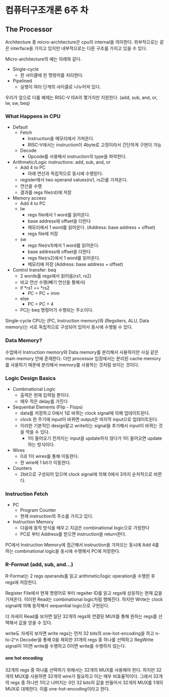 # 컴퓨터구조개론 6주 차

## The Processor

Architecture 중 micro-architecture은 cpu의 internal을 의미한다. 외부적으로는 같은 interface을 가지고 있지만 내부적으로는 다른 구조를 가지고 있을 수 있다.

Micro-architecture의 예는 아래와 같다.

- Single-cycle
  - 한 사이클에 한 명령어를 처리한다.
- Pipelined
  - 실행이 여러 단계의 사이클로 나누어져 있다.

우리가 앞으로 다룰 예제는 RISC-V ISA의 몇가지만 지원한다. (add, sub, and, or, lw, sw, beq)

### What Happens in CPU

- Default
  - Fetch
    - Instruction을 메모리에서 가져온다.
    - RISC-V에서는 instruction이 4byte로 고정이라서 간단하게 구현이 가능
  - Decode
    - Opcode를 사용해서 instruction의 type을 파악한다.
- Arithmetic/Logic instructions: add, sub, and, or
  - Add 4 to PC
    - 아래 연산과 독립적으로 동시에 수행된다.
  - register에서 two operand values(rs1, rs2)를 가져온다.
  - 연산을 수행
  - 결과를 regs file(rd)에 저장
- Memory access
  - Add 4 to PC
  - lw
    - regs file에서 1 word를 읽어온다.
    - base address에 offset을 더한다
    - 메모리에서 1 word를 읽어온다. (Address: base address + offset)
    - regs file에 저장
  - sw
    - regs file(rs1)에서 1 word를 읽어온다.
    - base address에 offset을 더한다
    - regs file(rs2)에서 1 word를 읽어온다.
    - 메모리에 저장 (Address: base address + offset)
- Control transfer: beq
  - 2 words를 regs에서 읽어옴(rs1, rs2)
  - 비교 연산 수행(빼기 연산을 통해서)
  - if \*rs1 == \*rs2
    - PC = PC + imm
  - else
    - PC = PC + 4
  - PC는 beq 명령어가 수행되는 주소이다.

Single-cycle CPU는 (PC, Instruction memory)와 (Regsiters, ALU, Data memory)는 서로 독립적으로 구성되어 있어서 동시에 수행될 수 있다.

### Data Memory?

수업에서 Instruction memory와 Data memory를 분리해서 사용하지만 사실 같은 main memory 안에 존재한다. 다만 processor 입장에서는 분리된 cache memory를 사용하기 때문에 분리해서 memory를 사용하는 것처럼 보이는 것이다.

### Logic Design Basics

- Combinational Logic
  - 출력은 현재 입력일 뿐이다.
  - 매우 적은 delay를 가진다
- Sequential Elements (Flip - Flops)
  - data를 저장하고 0에서 1로 바뀌는 clock signal에 의해 업데이트된다.
  - clock 한 주기에 input이 바뀌면 output은 마지막 input으로 업데이트된다.
  - 이러한 기본적인 design말고 write라는 signal을 추가해서 input이 바뀌는 것을 막을 수 있다.
    - 1이 들어오기 전까지는 input을 update하지 않다가 1이 들어오면 update하는 방식이다.
- Wires
  - 0과 1이 wires를 통해 이동한다.
  - 한 wire에 1 bit가 이동한다.
- Counters
  - 2bit으로 구성되어 있으며 clock signal에 의해 0에서 3까지 순차적으로 바뀐다.

### Instruction Fetch

- PC
  - Program Counter
  - 현재 instruction의 주소를 가지고 있다.
- Instruction Memory
  - 다음에 동작 방식을 배우고 지금은 combinational logic으로 가정한다
  - PC로 부터 Address를 받으면 instruction을 return한다.

PC에서 Instruction Memory에 접근해서 instruction을 가져오는 동시에 Add 4를 하는 combinational logic을 동시에 수행해서 PC에 저장한다.

### R-Format (add, sub, and...)

R-Format는 2 regs operands를 읽고 arithmetic/logic operation을 수행한 후 regs에 저장한다.

Register File에서 현재 명령어로 부터 regsiter ID를 읽고 regs에 상응하는 현재 값을 가져온다. 이러한 Read는 combinational logic처럼 행해진다. 하지만 Write는 clock signal에 의해 동작해서 sequential logic으로 구현된다.

더 자세히 Read를 보자면 일단 32개의 regs와 연결된 MUX를 통해 원하는 regs를 선택해서 값을 얻을 수 있다.

write도 자세히 보자면 write regs는 먼저 32 bits의 one-hot-encoding을 하고 n-to-2^n Decoder을 통해 0을 제외한 31개의 regs 중 하나를 선택하고 RegWrite signal이 1이면 write를 수행하고 0이면 write를 수행하지 않는다.

#### one hot encoding

32개의 regs 중 하나를 선택하기 위해서는 32개의 MUX를 사용해야 한다. 하지만 32개의 MUX를 사용하면 32개의 wire가 필요하고 이는 매우 비효율적이다. 그래서 32개의 regs 중 하나만 1이고 나머지는 0인 32 bits의 값을 만들어서 32개의 MUX를 1개의 MUX로 대체한다. 이를 one-hot-encoding이라고 한다.
